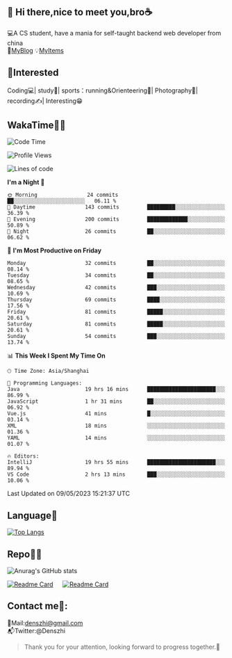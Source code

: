 👋 Hi there,nice to meet you,bro☕
---
💻A CS student, have a mania for self-taught backend web developer from china   
👣[MyBlog](https://github.com/HealUP/MyBlog)
💡[MyItems](https://healup.github.io/)

 <!-- waka-box start -->
 <!-- waka-box end -->
 
🧲**Interested**
--
Coding💻| study📖| sports：running&Orienteering🏃‍| Photography📸| recording✍️| Interesting😁

WakaTime👨‍💻
---
<!--START_SECTION:waka-->
![Code Time](http://img.shields.io/badge/Code%20Time-124%20hrs%2034%20mins-blue)

![Profile Views](http://img.shields.io/badge/Profile%20Views-11-blue)

![Lines of code](https://img.shields.io/badge/From%20Hello%20World%20I%27ve%20Written-157.1%20thousand%20lines%20of%20code-blue)

**I'm a Night 🦉** 

```text
🌞 Morning                24 commits          ██░░░░░░░░░░░░░░░░░░░░░░░   06.11 % 
🌆 Daytime                143 commits         █████████░░░░░░░░░░░░░░░░   36.39 % 
🌃 Evening                200 commits         █████████████░░░░░░░░░░░░   50.89 % 
🌙 Night                  26 commits          ██░░░░░░░░░░░░░░░░░░░░░░░   06.62 % 
```
📅 **I'm Most Productive on Friday** 

```text
Monday                   32 commits          ██░░░░░░░░░░░░░░░░░░░░░░░   08.14 % 
Tuesday                  34 commits          ██░░░░░░░░░░░░░░░░░░░░░░░   08.65 % 
Wednesday                42 commits          ███░░░░░░░░░░░░░░░░░░░░░░   10.69 % 
Thursday                 69 commits          ████░░░░░░░░░░░░░░░░░░░░░   17.56 % 
Friday                   81 commits          █████░░░░░░░░░░░░░░░░░░░░   20.61 % 
Saturday                 81 commits          █████░░░░░░░░░░░░░░░░░░░░   20.61 % 
Sunday                   54 commits          ███░░░░░░░░░░░░░░░░░░░░░░   13.74 % 
```


📊 **This Week I Spent My Time On** 

```text
🕑︎ Time Zone: Asia/Shanghai

💬 Programming Languages: 
Java                     19 hrs 16 mins      ██████████████████████░░░   86.99 % 
JavaScript               1 hr 31 mins        ██░░░░░░░░░░░░░░░░░░░░░░░   06.92 % 
Vue.js                   41 mins             █░░░░░░░░░░░░░░░░░░░░░░░░   03.14 % 
XML                      18 mins             ░░░░░░░░░░░░░░░░░░░░░░░░░   01.36 % 
YAML                     14 mins             ░░░░░░░░░░░░░░░░░░░░░░░░░   01.07 % 

🔥 Editors: 
IntelliJ                 19 hrs 55 mins      ██████████████████████░░░   89.94 % 
VS Code                  2 hrs 13 mins       ███░░░░░░░░░░░░░░░░░░░░░░   10.06 % 
```


 Last Updated on 09/05/2023 15:21:37 UTC
<!--END_SECTION:waka-->

Language🚀
---
[![Top Langs](https://github-readme-stats.vercel.app/api/top-langs/?username=HealUP&layout=compact&hide_border=true)](https://github.com/HealUP)

Repo🧑‍💻
---
![Anurag's GitHub stats](https://github-readme-stats.vercel.app/api?username=HealUP&count_private=true&show_icons=true&theme=gruvbox&hide_border=true) 

[![Readme Card](https://github-readme-stats.vercel.app/api/pin/?username=HealUP&repo=InternetEy&theme=transparent)](https://github.com/HealUP/InternetEy) &emsp;
[![Readme Card](https://github-readme-stats.vercel.app/api/pin/?username=HealUP&repo=CampusExperience&theme=transparent)](https://github.com/HealUP/CampusExperience)


Contact me📱:
---
📮Mail:denszhi@gmail.com  
📬Twitter:@Denszhi  

> Thank you for your attention, looking forward to progress together.🎉
